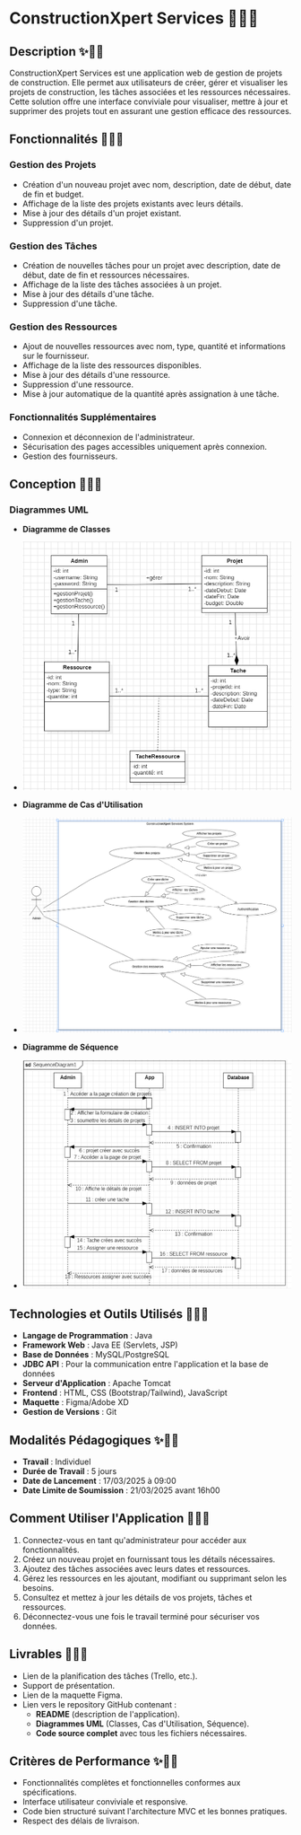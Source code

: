 # ConstructionXpert Services 🚧🚀✨

## Description ✨🚀🚧
ConstructionXpert Services est une application web de gestion de projets de construction. Elle permet aux utilisateurs de créer, gérer et visualiser les projets de construction, les tâches associées et les ressources nécessaires. Cette solution offre une interface conviviale pour visualiser, mettre à jour et supprimer des projets tout en assurant une gestion efficace des ressources.

## Fonctionnalités 🚀✨🚧

### Gestion des Projets
- Création d'un nouveau projet avec nom, description, date de début, date de fin et budget.
- Affichage de la liste des projets existants avec leurs détails.
- Mise à jour des détails d'un projet existant.
- Suppression d'un projet.

### Gestion des Tâches
- Création de nouvelles tâches pour un projet avec description, date de début, date de fin et ressources nécessaires.
- Affichage de la liste des tâches associées à un projet.
- Mise à jour des détails d'une tâche.
- Suppression d'une tâche.

### Gestion des Ressources
- Ajout de nouvelles ressources avec nom, type, quantité et informations sur le fournisseur.
- Affichage de la liste des ressources disponibles.
- Mise à jour des détails d'une ressource.
- Suppression d'une ressource.
- Mise à jour automatique de la quantité après assignation à une tâche.

### Fonctionnalités Supplémentaires
- Connexion et déconnexion de l'administrateur.
- Sécurisation des pages accessibles uniquement après connexion.
- Gestion des fournisseurs.

## Conception 🚧✨🚀

### Diagrammes UML
- **Diagramme de Classes**
- <img src="uml/1.png" alt="Class Diagram" width="500">

- **Diagramme de Cas d'Utilisation**
- <img src="uml/2.png" alt="Class Diagram" width="500">

- **Diagramme de Séquence**
- <img src="uml/3.png" alt="Class Diagram" width="500">

## Technologies et Outils Utilisés 🚀🚧✨
- **Langage de Programmation** : Java
- **Framework Web** : Java EE (Servlets, JSP)
- **Base de Données** : MySQL/PostgreSQL
- **JDBC API** : Pour la communication entre l'application et la base de données
- **Serveur d'Application** : Apache Tomcat
- **Frontend** : HTML, CSS (Bootstrap/Tailwind), JavaScript
- **Maquette** : Figma/Adobe XD
- **Gestion de Versions** : Git

## Modalités Pédagogiques ✨🚧🚀
- **Travail** : Individuel
- **Durée de Travail** : 5 jours
- **Date de Lancement** : 17/03/2025 à 09:00
- **Date Limite de Soumission** : 21/03/2025 avant 16h00

## Comment Utiliser l'Application 🚧🚀✨
1. Connectez-vous en tant qu'administrateur pour accéder aux fonctionnalités.
2. Créez un nouveau projet en fournissant tous les détails nécessaires.
3. Ajoutez des tâches associées avec leurs dates et ressources.
4. Gérez les ressources en les ajoutant, modifiant ou supprimant selon les besoins.
5. Consultez et mettez à jour les détails de vos projets, tâches et ressources.
6. Déconnectez-vous une fois le travail terminé pour sécuriser vos données.

## Livrables 🚀✨🚧
- Lien de la planification des tâches (Trello, etc.).
- Support de présentation.
- Lien de la maquette Figma.
- Lien vers le repository GitHub contenant :
  - **README** (description de l'application).
  - **Diagrammes UML** (Classes, Cas d'Utilisation, Séquence).
  - **Code source complet** avec tous les fichiers nécessaires.

## Critères de Performance ✨🚧🚀
- Fonctionnalités complètes et fonctionnelles conformes aux spécifications.
- Interface utilisateur conviviale et responsive.
- Code bien structuré suivant l'architecture MVC et les bonnes pratiques.
- Respect des délais de livraison.
